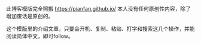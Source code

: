 此博客模版完全照搬 <https://pianfan.github.io/>
本人没有任何原创性内容，除了增加废话是原创的。

这个模版里的介绍文章，只要会开机、复制、粘贴、打字和搜索这几个操作，并能阅读简体中文，即可follow。
